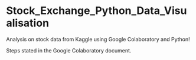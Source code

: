 # Stock_Exchange_Python_Data_Visualisation

Analysis on stock data from Kaggle using Google Colaboratory and Python!

Steps stated in the Google Colaboratory document. 
